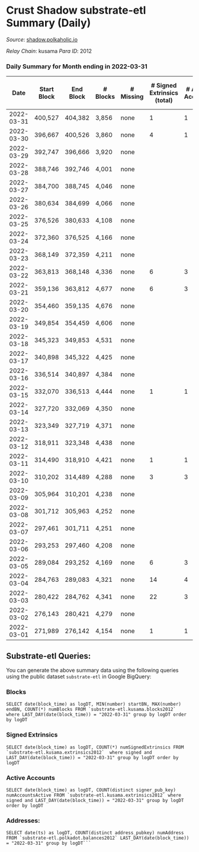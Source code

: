 # Crust Shadow substrate-etl Summary (Daily)

_Source_: [shadow.polkaholic.io](https://shadow.polkaholic.io)

*Relay Chain*: kusama
*Para ID*: 2012



### Daily Summary for Month ending in 2022-03-31


| Date | Start Block | End Block | # Blocks | # Missing | # Signed Extrinsics (total) | # Active Accounts | # Addresses with Balances | # Events | # Transfers | # XCM Transfers In | # XCM Transfers Out |
| ---- | ----------- | --------- | -------- | --------- | --------------------------- | ----------------- | ------------------------- | -------- | ----------- | ------------------ | ------------------- |
| 2022-03-31 | 400,527 | 404,382 | 3,856 | none  | 1 | 1 | 1,317 | 7,720 | 1 ($2.27) |   |   |
| 2022-03-30 | 396,667 | 400,526 | 3,860 | none  | 4 | 1 | 1,316 | 7,742 |   |   |   |
| 2022-03-29 | 392,747 | 396,666 | 3,920 | none  |  |  | 1,316 | 7,844 |   |   |   |
| 2022-03-28 | 388,746 | 392,746 | 4,001 | none  |  |  | 1,316 | 8,004 |   |   |   |
| 2022-03-27 | 384,700 | 388,745 | 4,046 | none  |  |  | 1,316 | 8,093 |   |   |   |
| 2022-03-26 | 380,634 | 384,699 | 4,066 | none  |  |  | 1,316 | 8,133 |   |   |   |
| 2022-03-25 | 376,526 | 380,633 | 4,108 | none  |  |  | 1,316 | 8,217 |   |   |   |
| 2022-03-24 | 372,360 | 376,525 | 4,166 | none  |  |  | 1,316 | 8,333 |   |   |   |
| 2022-03-23 | 368,149 | 372,359 | 4,211 | none  |  |  | 1,316 | 8,423 |   |   |   |
| 2022-03-22 | 363,813 | 368,148 | 4,336 | none  | 6 | 3 | 1,316 | 8,697 | 2 ($51.72) |   |   |
| 2022-03-21 | 359,136 | 363,812 | 4,677 | none  | 6 | 3 | 1,315 | 9,380 | 2 ($38.79) |   |   |
| 2022-03-20 | 354,460 | 359,135 | 4,676 | none  |  |  | 1,314 | 9,353 |   |   |   |
| 2022-03-19 | 349,854 | 354,459 | 4,606 | none  |  |  | 1,314 | 9,213 |   |   |   |
| 2022-03-18 | 345,323 | 349,853 | 4,531 | none  |  |  | 1,314 | 9,064 |   |   |   |
| 2022-03-17 | 340,898 | 345,322 | 4,425 | none  |  |  | 1,314 | 8,851 |   |   |   |
| 2022-03-16 | 336,514 | 340,897 | 4,384 | none  |  |  | 1,314 | 8,769 |   |   |   |
| 2022-03-15 | 332,070 | 336,513 | 4,444 | none  | 1 | 1 | 1,314 | 8,893 | 1 ($0.051) |   |   |
| 2022-03-14 | 327,720 | 332,069 | 4,350 | none  |  |  | 1,313 | 8,701 |   |   |   |
| 2022-03-13 | 323,349 | 327,719 | 4,371 | none  |  |  | 1,313 | 8,744 |   |   |   |
| 2022-03-12 | 318,911 | 323,348 | 4,438 | none  |  |  | 1,313 | 8,877 |   |   |   |
| 2022-03-11 | 314,490 | 318,910 | 4,421 | none  | 1 | 1 | 1,313 | 11,426 | 1,290 ($63,864.95) |   |   |
| 2022-03-10 | 310,202 | 314,489 | 4,288 | none  | 3 | 3 | 1,313 | 8,588 | 1 ($65,092.53) |   |   |
| 2022-03-09 | 305,964 | 310,201 | 4,238 | none  |  |  | 1,313 | 8,478 |   |   |   |
| 2022-03-08 | 301,712 | 305,963 | 4,252 | none  |  |  | 1,313 | 8,505 |   |   |   |
| 2022-03-07 | 297,461 | 301,711 | 4,251 | none  |  |  | 1,313 | 8,503 |   |   |   |
| 2022-03-06 | 293,253 | 297,460 | 4,208 | none  |  |  | 1,313 | 8,417 |   |   |   |
| 2022-03-05 | 289,084 | 293,252 | 4,169 | none  | 6 | 3 | 1,313 | 8,363 | 2 ($200.71) |   |   |
| 2022-03-04 | 284,763 | 289,083 | 4,321 | none  | 14 | 4 | 1,312 | 16,437 | 2,584 ($503,643) |   |   |
| 2022-03-03 | 280,422 | 284,762 | 4,341 | none  | 22 | 3 | 20 | 8,778 | 8 ($58,305.22) |   |   |
| 2022-03-02 | 276,143 | 280,421 | 4,279 | none  |  |  | 15 | 8,559 |   |   |   |
| 2022-03-01 | 271,989 | 276,142 | 4,154 | none  | 1 | 1 | 15 | 8,313 | 1  |   |   |

## Substrate-etl Queries:
You can generate the above summary data using the following queries using the public dataset `substrate-etl` in Google BigQuery:


### Blocks
```
SELECT date(block_time) as logDT, MIN(number) startBN, MAX(number) endBN, COUNT(*) numBlocks FROM `substrate-etl.kusama.blocks2012`  where LAST_DAY(date(block_time)) = "2022-03-31" group by logDT order by logDT
```


### Signed Extrinsics
```
SELECT date(block_time) as logDT, COUNT(*) numSignedExtrinsics FROM `substrate-etl.kusama.extrinsics2012`  where signed and LAST_DAY(date(block_time)) = "2022-03-31" group by logDT order by logDT
```


### Active Accounts
```
SELECT date(block_time) as logDT, COUNT(distinct signer_pub_key) numAccountsActive FROM `substrate-etl.kusama.extrinsics2012` where signed and LAST_DAY(date(block_time)) = "2022-03-31" group by logDT order by logDT
```


### Addresses:
```
SELECT date(ts) as logDT, COUNT(distinct address_pubkey) numAddress FROM `substrate-etl.polkadot.balances2012` LAST_DAY(date(block_time)) = "2022-03-31" group by logDT```

